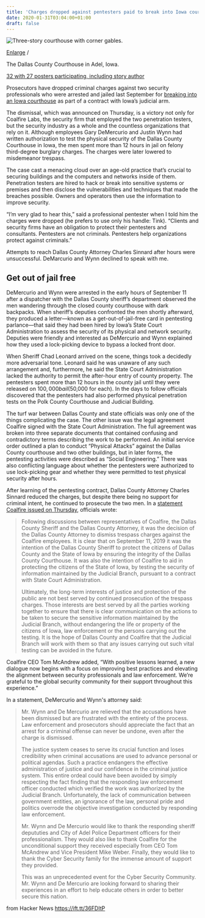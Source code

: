 ```yaml
---
title: 'Charges dropped against pentesters paid to break into Iowa courthouse'
date: 2020-01-31T03:04:00+01:00
draft: false
---
```


![Three-story courthouse with corner gables.](https://cdn.arstechnica.net/wp-content/uploads/2019/11/dallas-county-courthouse-800x533.jpeg)

[Enlarge](https://cdn.arstechnica.net/wp-content/uploads/2019/11/dallas-county-courthouse.jpeg) /

The Dallas County Courthouse in Adel, Iowa.

[32 with 27 posters participating, including story author](https://arstechnica.com/information-technology/2020/01/criminal-charges-dropped-against-2-pentesters-who-broke-into-iowa-courthouse/?comments=1 "27 posters participating, including story author")

Prosecutors have dropped criminal charges against two security professionals who were arrested and jailed last September for [breaking into an Iowa courthouse](https://arstechnica.com/information-technology/2019/11/how-a-turf-war-and-a-botched-contract-landed-2-pentesters-in-iowa-jail/) as part of a contract with Iowa’s judicial arm.

The dismissal, which was announced on Thursday, is a victory not only for Coalfire Labs, the security firm that employed the two penetration testers, but the security industry as a whole and the countless organizations that rely on it. Although employees Gary DeMercurio and Justin Wynn had written authorization to test the physical security of the Dallas County Courthouse in Iowa, the men spent more than 12 hours in jail on felony third-degree burglary charges. The charges were later lowered to misdemeanor trespass.

The case cast a menacing cloud over an age-old practice that’s crucial to securing buildings and the computers and networks inside of them. Penetration testers are hired to hack or break into sensitive systems or premises and then disclose the vulnerabilities and techniques that made the breaches possible. Owners and operators then use the information to improve security.

“I’m very glad to hear this,” said a professional pentester when I told him the charges were dropped (he prefers to use only his handle: Tink). “Clients and security firms have an obligation to protect their pentesters and consultants. Pentesters are not criminals. Pentesters help organizations protect against criminals.”

Attempts to reach Dallas County Attorney Charles Sinnard after hours were unsuccessful. DeMarcurio and Wynn declined to speak with me.

Get out of jail free
--------------------

DeMercurio and Wynn were arrested in the early hours of September 11 after a dispatcher with the Dallas County sheriff’s department observed the men wandering through the closed county courthouse with dark backpacks. When sheriff’s deputies confronted the men shortly afterward, they produced a letter—known as a get-out-of-jail-free card in pentesting parlance—that said they had been hired by Iowa’s State Court Administration to assess the security of its physical and network security. Deputies were friendly and interested as DeMercurio and Wynn explained how they used a lock-picking device to bypass a locked front door.

When Sheriff Chad Leonard arrived on the scene, things took a decidedly more adversarial tone. Leonard said he was unaware of any such arrangement and, furthermore, he said the State Court Administration lacked the authority to permit the after-hour entry of county property. The pentesters spent more than 12 hours in the county jail until they were released on $100,000 bail ($50,000 for each). In the days to follow officials discovered that the pentesters had also performed physical penetration tests on the Polk County Courthouse and Judicial Building.

The turf war between Dallas County and state officials was only one of the things complicating the case. The other issue was the legal agreement Coalfire signed with the State Court Administration. The full agreement was broken into three separate documents that contained confusing and contradictory terms describing the work to be performed. An initial service order outlined a plan to conduct “Physical Attacks” against the Dallas County courthouse and two other buildings, but in later forms, the pentesting activities were described as “Social Engineering.” There was also conflicting language about whether the pentesters were authorized to use lock-picking gear and whether they were permitted to test physical security after hours.

After learning of the pentesting contract, Dallas County Attorney Charles Sinnard reduced the charges, but despite there being no support for criminal intent, he continued to prosecute the two men. In a [statement Coalfire issued on Thursday](https://www.coalfire.com/News-and-Events/Press-Releases/Charges-Dismissed-Against-Coalfire-Employees), officials wrote:

> Following discussions between representatives of Coalfire, the Dallas County Sheriff and the Dallas County Attorney, it was the decision of the Dallas County Attorney to dismiss trespass charges against the Coalfire employees. It is clear that on September 11, 2019 it was the intention of the Dallas County Sheriff to protect the citizens of Dallas County and the State of Iowa by ensuring the integrity of the Dallas County Courthouse. It was also the intention of Coalfire to aid in protecting the citizens of the State of Iowa, by testing the security of information maintained by the Judicial Branch, pursuant to a contract with State Court Administration.
> 
> Ultimately, the long-term interests of justice and protection of the public are not best served by continued prosecution of the trespass charges. Those interests are best served by all the parties working together to ensure that there is clear communication on the actions to be taken to secure the sensitive information maintained by the Judicial Branch, without endangering the life or property of the citizens of Iowa, law enforcement or the persons carrying out the testing. It is the hope of Dallas County and Coalfire that the Judicial Branch will work with them so that any issues carrying out such vital testing can be avoided in the future.

Coalfire CEO Tom McAndrew added, “With positive lessons learned, a new dialogue now begins with a focus on improving best practices and elevating the alignment between security professionals and law enforcement. We’re grateful to the global security community for their support throughout this experience.”

In a statement, DeMercurio and Wynn's attorney said:

> Mr. Wynn and De Mercurio are relieved that the accusations have been dismissed but are frustrated with the entirety of the process. Law enforcement and prosecutors should appreciate the fact that an arrest for a criminal offense can never be undone, even after the charge is dismissed.
> 
> The justice system ceases to serve its crucial function and loses credibility when criminal accusations are used to advance personal or political agendas. Such a practice endangers the effective administration of justice and our confidence in the criminal justice system. This entire ordeal could have been avoided by simply respecting the fact finding that the responding law enforcement officer conducted which verified the work was authorized by the Judicial Branch. Unfortunately, the lack of communication between government entities, an ignorance of the law, personal pride and politics overrode the objective investigation conducted by responding law enforcement.
> 
> Mr. Wynn and De Mercurio would like to thank the responding sheriff depututies and City of Adel Police Department officers for their professionalism. They would also like to thank Coalfire for the unconditional support they received especially from CEO Tom McAndrew and Vice President Mike Weber. Finally, they would like to thank the Cyber Security family for the immense amount of support they provided.
> 
> This was an unprecedented event for the Cyber Security Community. Mr. Wynn and De Mercurio are looking forward to sharing their experiences in an effort to help educate others in order to better secure this nation.

  
  
from Hacker News https://ift.tt/36FDItP